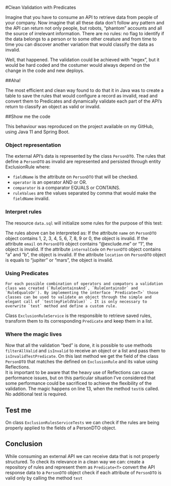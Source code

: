 #Clean Validation with Predicates

Imagine that you have to consume an API to retrieve data from people of your company. Now imagine that all these data don’t follow any pattern and the API can return not only people, but robots, “phantom” accounts and all the source of irrelevant information. There are no rules: no flag to identify if the data belongs to a person or to some other creature and from time to time you can discover another variation that would classify the data as invalid.

Well, that happened. The validation could be achieved with “regex”, but it would be hard coded and the costumer would always depend on the change in the code and new deploys.

##Aha!

The most efficient and clean way found to do that it in Java was to create a table to save the rules that would configure a record as invalid, read and convert them to Predicates and dynamically validate each part of the API’s return to classify an object as valid or invalid. 

##Show me the code

This behaviour was reproduced on the project available on my GitHub, using Java 11 and Spring Boot.

### Object representation
The external API’s data is represented by the class `PersonDTO`.
The rules that define a `PersonDTO` as invalid are represented and persisted through entity ExclusionRule where:
* `fieldName` is the attribute on `PersonDTO` that will be checked.
* `operator` is an operator AND or OR.
* `comparator` is a comparator EQUALS or CONTAINS.
* `ruleValues` are the values separated by comma that would make the `fieldName` invalid.

### Interpret rules
The resource `data.sql` will initialize some rules for the purpose of this test:
<script src="https://gist.github.com/danianepg/23c031d6b46e1bdf9327e58e59eed50f.js"></script>

The rules above can be interpreted as:
If the attribute `name` on `PersonDTO` object contains 1, 2, 3, 4, 5, 6, 7, 8, 9 or 0, the object is invalid.
If the attribute `email` on `PersonDTO` object contains “@exclude.me” or “1”, the object is invalid.
If the attribute `internalCode` on `PersonDTO` object contains “a” and “b”, the object is invalid.
If the attribute `location` on `PersonDTO` object is equals to “jupiter” or “mars”, the object is invalid.

### Using Predicates
	For each possible combination of operators and compators a validation class was created (`RuleContainsAnd`, `RuleContainsOr` and `RuleEqualsOr`). By implementing the interface `Predicate<T>` those classes can be used to validate an object through the simple and elegant call of `test(myFieldValue)` . It is only necessary to overwrite `test` method and define a custom rule.
<script src="https://gist.github.com/danianepg/a21953db57099444f268413ac992e609.js"></script>

Class `ExclusionRuleService` is the responsible to retrieve saved rules, transform them to its corresponding `Predicate` and keep them in a list. 
<script src="https://gist.github.com/danianepg/c4f2d8e44ba68ed2e4954efc64f6742c.js"></script>

### Where the magic lives

Now that all the validation “bed” is done, it is possible to use methods `filterAllValid` and `isInvalid` to receive an object or a list and pass them to `isInvalidTestPredicate`. On this last method we get the field of the class `PersonDTO` that matches the defined on `ExclusionRule` and its value using Reflections.  
It is important to be aware that the heavy use of Reflections can cause performance issues, but on this particular situation I’ve considered that some performance could be sacrificed to achieve the flexibility of the validation.
The magic happens on line 13, when the method `test`is called. No additional test is required.  
<script src="https://gist.github.com/danianepg/f8bfa5fd81406214ddb21a6726fd062f.js"></script>

## Test me
On class `ExclusionRulesServiceTests` we can check if the rules are being properly applied to the fields of a PersonDTO object.
<script src="https://gist.github.com/danianepg/6f20d10074187085a3880c31eae8299e.js"></script>

## Conclusion
While consuming an external API we can receive data that is not properly structured. To check its relevance in a clean way we can:
create a repository of rules and represent them  as `Predicate<T>` 
convert the API response data to a `PersonDTO` object
check if each attribute of `PersonDTO` is valid only by calling the method `test`





